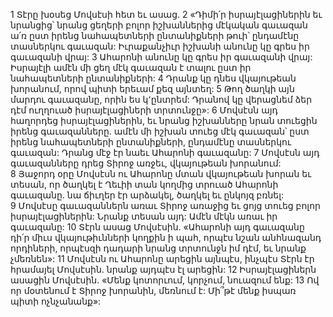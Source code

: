 1 Տէրը խօսեց Մովսէսի հետ եւ ասաց. 2 «Դիմի՛ր իսրայէլացիներին եւ նրանցից՝ նրանց ցեղերի բոլոր իշխաններից մէկական գաւազան ա՛ռ ըստ իրենց նահապետների ընտանիքների թուի՝ ընդամէնը տասներկու գաւազան: Իւրաքանչիւր իշխանի անունը կը գրես իր գաւազանի վրայ: 3 Ահարոնի անունը կը գրես իր գաւազանի վրայ: Իսրայէլի ամէն մի ցեղ մէկ գաւազան է տալու ըստ իր նահապետների ընտանիքների: 4 Դրանք կը դնես վկայութեան խորանում, որով պիտի երեւամ քեզ այնտեղ: 5 Թող ծաղկի այն մարդու գաւազանը, որին ես կ՚ընտրեմ: Դրանով կը վերացնեմ ձեր դէմ ուղղուած իսրայէլացիների տրտունջը»:
6 Մովսէսն այդ հաղորդեց իսրայէլացիներին, եւ նրանց իշխանները նրան տուեցին իրենց գաւազանները. ամէն մի իշխան տուեց մէկ գաւազան՝ ըստ իրենց նահապետների ընտանիքների, ընդամէնը տասներկու գաւազան: Դրանց մէջ էր նաեւ Ահարոնի գաւազանը: 7 Մովսէսն այդ գաւազանները դրեց Տիրոջ առջեւ, վկայութեան խորանում: 8 Յաջորդ օրը Մովսէսն ու Ահարոնը մտան վկայութեան խորան եւ տեսան, որ ծաղկել է Ղեւիի տան կողմից տրուած Ահարոնի գաւազանը. նա ճիւղեր էր արձակել, ծաղկել եւ ընկոյզ բռնել: 9 Մովսէսը գաւազաններն առաւ Տիրոջ առաջից եւ ցոյց տուեց բոլոր իսրայէլացիներին: Նրանք տեսան այդ: Ամէն մէկն առաւ իր գաւազանը: 10 Տէրն ասաց Մովսէսին. «Ահարոնի այդ գաւազանը դի՛ր միւս վկայութիւնների կողքին ի պահ, որպէս նշան անհնազանդ որդիների, որպէսզի դադարի նրանց տրտունջն իմ դէմ, եւ նրանք չմեռնեն»: 11 Մովսէսն ու Ահարոնը արեցին այնպէս, ինչպէս Տէրն էր հրամայել Մովսէսին. նրանք այդպէս էլ արեցին: 12 Իսրայէլացիներն ասացին Մովսէսին. «Մենք կոտորւում, կորչում, նուազում ենք: 13 Ով որ մօտենում է Տիրոջ խորանին, մեռնում է: Մի՞թէ մենք իսպառ պիտի ոչնչանանք»:
